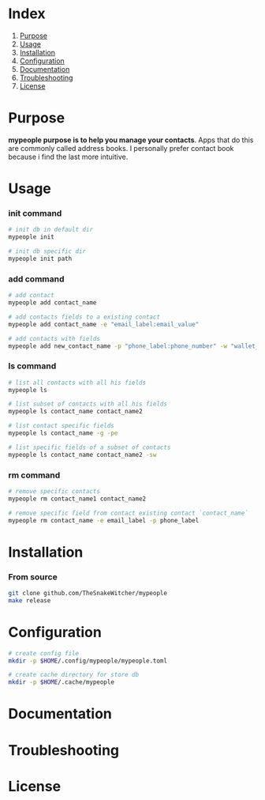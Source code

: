 # Index

1. [Purpose](#Purpose)
2. [Usage](#Usage)
3. [Installation](#Installation)
4. [Configuration](#Configuration)
5. [Documentation](#Documentation)
6. [Troubleshooting](#Troubleshooting)
7. [License](#License)

# Purpose


**mypeople purpose is to help you manage your contacts**. Apps that do
this are commonly called address books. I personally prefer contact
book because i find the last more intuitive.


# Usage


### init command
```sh
# init db in default dir
mypeople init

# init db specific dir
mypeople init path
```

### add command
```sh
# add contact
mypeople add contact_name

# add contacts fields to a existing contact
mypeople add contact_name -e "email_label:email_value"

# add contacts with fields
mypeople add new_contact_name -p "phone_label:phone_number" -w "wallet_label:wallet_address"
```

### ls command
```sh
# list all contacts with all his fields
mypeople ls

# list subset of contacts with all his fields
mypeople ls contact_name contact_name2

# list contact specific fields
mypeople ls contact_name -g -pe

# list specific fields of a subset of contacts 
mypeople ls contact_name contact_name2 -sw
```

### rm command
```sh
# remove specific contacts
mypeople rm contact_name1 contact_name2

# remove specific field from contact existing contact `contact_name`
mypeople rm contact_name -e email_label -p phone_label
```


# Installation 


### From source

```sh
git clone github.com/TheSnakeWitcher/mypeople
make release
```


# Configuration

```sh
# create config file
mkdir -p $HOME/.config/mypeople/mypeople.toml
```

```sh
# create cache directory for store db
mkdir -p $HOME/.cache/mypeople
```

# Documentation



# Troubleshooting



# License
